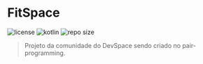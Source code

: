 # FitSpace
![license][license-url]
![kotlin][language-url]
![repo size][reposize-url]
> Projeto da comunidade do DevSpace sendo criado no pair-programming.




<!-- Markdown link & img dfn's -->
[license-url]: https://img.shields.io/github/license/ComunidadeDevSpace/FitSpace
[language-url]: https://img.shields.io/github/languages/top/ComunidadeDevSpace/FitSpace
[reposize-url]: https://img.shields.io/github/repo-size/ComunidadeDevSpace/FitSpace
